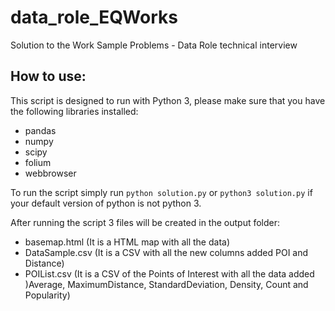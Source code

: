 # data_role_EQWorks

Solution to the Work Sample Problems - Data Role technical interview

## How to use:

This script is designed to run with Python 3, please make sure that you have the following libraries installed:

- pandas
- numpy
- scipy
- folium
- webbrowser
  
To run the script simply run `python solution.py` or `python3 solution.py` if your default version of python is not python 3.

After running the script 3 files will be created in the output folder:

- basemap.html (It is a HTML map with all the data)
- DataSample.csv (It is a CSV with all the new columns added POI and Distance)
- POIList.csv (It is a CSV of the Points of Interest with all the data added )Average, MaximumDistance, StandardDeviation, Density, Count and Popularity) 